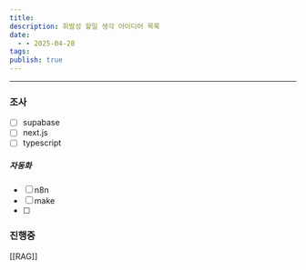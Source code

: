 ```yaml
---
title: 
description: 휘발성 할일 생각 아이디어 목록
date:
  - - 2025-04-28
tags: 
publish: true
---
```



---
### 조사
- [ ] supabase
- [ ] next.js
- [ ] typescript
##### 자동화
- [ ] n8n
- [ ] make
- [ ] 

### 진행중
[[RAG]]
